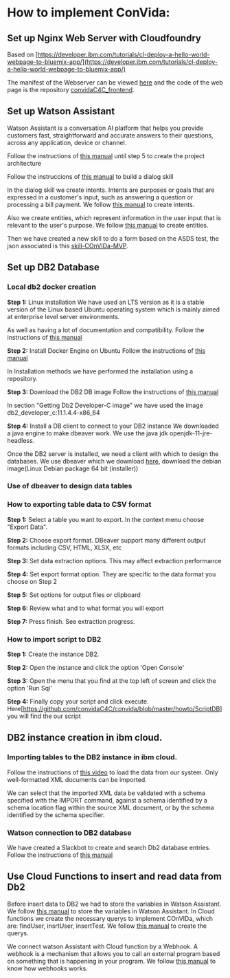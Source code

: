 # How to implement ConVida:

## Set up Nginx Web Server with Cloudfoundry

Based on [https://developer.ibm.com/tutorials/cl-deploy-a-hello-world-webpage-to-bluemix-app/](https://developer.ibm.com/tutorials/cl-deploy-a-hello-world-webpage-to-bluemix-app/)

The manifest of the Webserver can be viewed [here](https://github.com/convidaC4C/convidaC4C_frontend/blob/master/manifest.yml) and the code of the web page is the repository [convidaC4C_frontend](https://github.com/convidaC4C/convidaC4C_frontend).



## Set up Watson Assistant

Watson Assistant is a conversation AI platform that helps you provide customers fast, straightforward and accurate answers to their questions, across any application, device or channel. 

Follow the instructions of [this manual](https://github.com/Call-for-Code/Solution-Starter-Kit-Communication-2020/blob/master/README.md#set-up-an-instance-of-watson-assistant) until step 5 to create the project architecture 

Follow the instruccions of [this manual](https://cloud.ibm.com/docs/assistant?topic=assistant-getting-started) to build a dialog skill

In the dialog skill we create intents. Intents are purposes or goals that are expressed in a customer's input, such as answering a question or processing a bill payment. 
We follow [this manual](https://cloud.ibm.com/docs/assistant?topic=assistant-intents#:~:text=Intents%20are%20purposes%20or%20goals,flow%20for%20responding%20to%20it.)  to create intents.

Also we create entities, which represent information in the user input that is relevant to the user's purpose. We follow [this manual](https://cloud.ibm.com/docs/assistant?topic=assistant-entities) to create entities.


Then we have created a new skill to do a form based on the ASDS test, the json associated is this [skill-COnVIDa-MVP](skill-COnVIDa-MVP-copy.json).


## Set up DB2 Database

### Local db2 docker creation
__Step 1:__ Linux installation
We have used an LTS version as it is a stable version of the Linux based Ubuntu operating system which is mainly aimed at enterprise level server environments.

As well as having a lot of documentation and compatibility.
Follow the instructions of [this manual](https://releases.ubuntu.com/18.04.4/)


__Step 2:__ Install Docker Engine on Ubuntu
Follow the instructions of [this manual](https://docs.docker.com/engine/install/ubuntu/)

In Installation methods we have performed the installation using a repository.


__Step 3:__ Download the DB2 DB image
Follow the instructions of [this manual](https://hub.docker.com/_/db2-developer-c-edition)

In section "Getting Db2 Developer-C image" we have used the image db2_developer_c:11.1.4.4-x86_64



__Step 4:__ Install a DB client to connect to your DB2 instance
We downloaded a java engine to make dbeaver work.
We use the java jdk openjdk-11-jre-headless.

Once the DB2 server is installed, we need a client with which to design the databases.
We use dbeaver which we download [here](https://dbeaver.io/download/), download the debian image(Linux Debian package 64 bit (installer))
 
 
### Use of dbeaver to design data tables


### How to exporting table data to CSV format
__Step 1:__ Select a table you want to export. In the context menu choose "Export Data".

__Step 2:__ Choose export format. DBeaver support many different output formats including CSV, HTML, XLSX, etc

__Step 3:__ Set data extraction options. This may affect extraction performance

__Step 4:__ Set export format option. They are specific to the data format you choose on Step 2

__Step 5:__ Set options for output files or clipboard

__Step 6:__ Review what and to what format you will export

__Step 7:__ Press finish. See extraction progress. 


### How to import script to DB2

__Step 1:__ Create the instance DB2.

__Step 2:__ Open the instance and click the option 'Open Console'

__Step 3:__ Open the menu that you find at the top left of screen and click the option 'Run Sql'

__Step 4:__ Finally copy your script and click execute. Here[https://github.com/convidaC4C/convida/blob/master/howto/ScriptDB] you will find the our script

## DB2 instance creation in ibm cloud.

### Importing tables to the DB2 instance in ibm cloud.
Follow the instructions of [this video](https://cloud.ibm.com/docs/Db2whc?topic=Db2whc-load_local) to load the data from our system.
Only well-formatted XML documents can be imported.

We can select that the imported XML data be validated with a schema specified with the IMPORT command, against a schema identified by a schema location flag within the source XML document, or by the schema identified by the schema specifier. 

### Watson connection to DB2 database
We have created a Slackbot to create and search Db2 database entries.
Follow the instructions of [this manual](https://cloud.ibm.com/docs/solution-tutorials?topic=solution-tutorials-slack-chatbot-database-watson#architecture)


## Use Cloud Functions to insert and read data from Db2

Before insert data to DB2 we had to store the variables in Watson Assistant. We follow [this manual]( https://github.com/IBM-Cloud/watson-conversation-variables ) to 
store the variables in Watson Assistant. In Cloud functions we create the necessary querys to implement COnVIDa, which are: findUser, insrtUser, insertTest. We follow [this manual]( https://www.db2tutorial.com/db2-basics/db2-insert/ ) to create the querys.

We connect watson Assistant with Cloud function by a Webhook. A webhook is a mechanism that allows you to call an external program based on something that is happening in your program. We follow [this manual](https://cloud.ibm.com/docs/assistant?topic=assistant-dialog-webhooks) to know how webhooks works.



